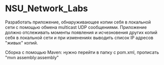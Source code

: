 # NSU_Network_Labs
Разработать приложение, обнаруживающее копии себя в локальной сети с помощью обмена multicast UDP сообщениями. Приложение должно отслеживать моменты появления и исчезновения других копий себя в локальной сети и при изменениях выводить список IP адресов "живых" копий. 

Сборка с помощью Maven: нужно перейти в папку с pom.xml, прописать "mvn assembly:assembly"
